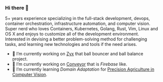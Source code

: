 ### Hi there 👋

5+ years experience specializing in the full-stack development, devops, container orchestration, infrastructure automation, and computer vision. Super nerd who loves Containers, Kubernetes, Golang, Rust, Vim, Linux and OS X and enjoys to customize all of the development environment. Interested in devising a better problem-solving method for challenging tasks, and learning new technologies and tools if the need arises.

- 🔭 I’m currently working on [Zyx](github.com/yildizozan/zyx) that ball bouncer and ball balance project.
- 🔭 I’m currently working on [Conveyor](github.com/yildizozan/conveyor-cloud) that is *Firebase* like.
- 🌱 I’m currently learning *Domain Adaptation* for [Precision Agriculture in Computer Vision](github.com/yildizozan/precision-agriculture-computer-vision).

<!--
**yildizozan/yildizozan** is a ✨ _special_ ✨ repository because its `README.md` (this file) appears on your GitHub profile.

Here are some ideas to get you started:

- 🔭 I’m currently working on ...
- 🌱 I’m currently learning ...
- 👯 I’m looking to collaborate on ...
- 🤔 I’m looking for help with ...
- 💬 Ask me about ...
- 📫 How to reach me: ...
- 😄 Pronouns: ...
- ⚡ Fun fact: ...
-->
